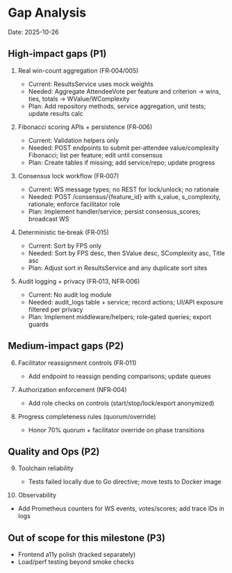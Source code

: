 # Gap Analysis

Date: 2025-10-26

## High-impact gaps (P1)
1) Real win-count aggregation (FR‑004/005)
   - Current: ResultsService uses mock weights
   - Needed: Aggregate AttendeeVote per feature and criterion → wins, ties, totals → WValue/WComplexity
   - Plan: Add repository methods, service aggregation, unit tests; update results calc

2) Fibonacci scoring APIs + persistence (FR‑006)
   - Current: Validation helpers only
   - Needed: POST endpoints to submit per‑attendee value/complexity Fibonacci; list per feature; edit until consensus
   - Plan: Create tables if missing; add service/repo; update progress

3) Consensus lock workflow (FR‑007)
   - Current: WS message types; no REST for lock/unlock; no rationale
   - Needed: POST /consensus/{feature_id} with s_value, s_complexity, rationale; enforce facilitator role
   - Plan: Implement handler/service; persist consensus_scores; broadcast WS

4) Deterministic tie‑break (FR‑015)
   - Current: Sort by FPS only
   - Needed: Sort by FPS desc, then SValue desc, SComplexity asc, Title asc
   - Plan: Adjust sort in ResultsService and any duplicate sort sites

5) Audit logging + privacy (FR‑013, NFR‑006)
   - Current: No audit log module
   - Needed: audit_logs table + service; record actions; UI/API exposure filtered per privacy
   - Plan: Implement middleware/helpers; role‑gated queries; export guards

## Medium-impact gaps (P2)
6) Facilitator reassignment controls (FR‑011)
   - Add endpoint to reassign pending comparisons; update queues

7) Authorization enforcement (NFR‑004)
   - Add role checks on controls (start/stop/lock/export anonymized)

8) Progress completeness rules (quorum/override)
   - Honor 70% quorum + facilitator override on phase transitions

## Quality and Ops (P2)
9) Toolchain reliability
   - Tests failed locally due to Go directive; move tests to Docker image

10) Observability
   - Add Prometheus counters for WS events, votes/scores; add trace IDs in logs

## Out of scope for this milestone (P3)
- Frontend a11y polish (tracked separately)
- Load/perf testing beyond smoke checks
